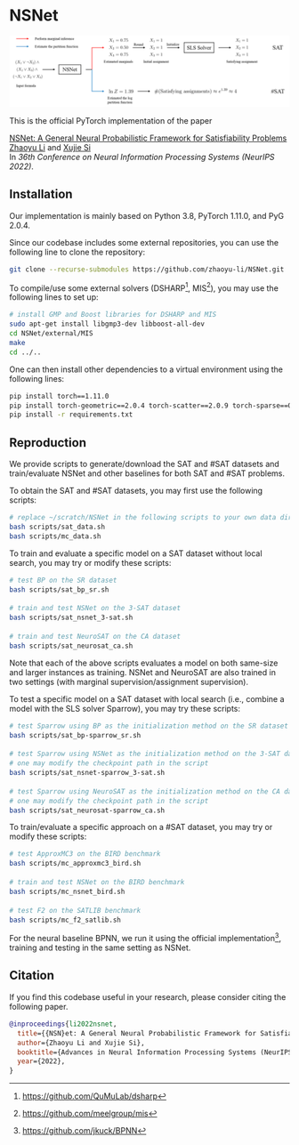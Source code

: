 # NSNet

![framework](asset/framework.png)

This is the official PyTorch implementation of the paper

[NSNet: A General Neural Probabilistic Framework for Satisfiability Problems](https://arxiv.org/pdf/2211.03880.pdf)</br>
[Zhaoyu Li](https://www.zhaoyu-li.com) and [Xujie Si](https://www.cs.mcgill.ca/~xsi/)</br>
In *36th Conference on Neural Information Processing Systems (NeurIPS 2022)*.

## Installation

Our implementation is mainly based on Python 3.8, PyTorch 1.11.0, and PyG 2.0.4.

Since our codebase includes some external repositories, you can use the following line to clone the repository:

```bash
git clone --recurse-submodules https://github.com/zhaoyu-li/NSNet.git
```

To compile/use some external solvers (DSHARP[^1], MIS[^2]), you may use the following lines to set up:

```bash
# install GMP and Boost libraries for DSHARP and MIS
sudo apt-get install libgmp3-dev libboost-all-dev
cd NSNet/external/MIS
make
cd ../..
```

One can then install other dependencies to a virtual environment using the following lines:

```bash
pip install torch==1.11.0
pip install torch-geometric==2.0.4 torch-scatter==2.0.9 torch-sparse==0.6.13
pip install -r requirements.txt
```

## Reproduction

We provide scripts to generate/download the SAT and #SAT datasets and train/evaluate NSNet and other baselines for both SAT and #SAT problems.

To obtain the SAT and #SAT datasets, you may first use the following scripts:

```bash
# replace ~/scratch/NSNet in the following scripts to your own data directory
bash scripts/sat_data.sh
bash scripts/mc_data.sh
```

To train and evaluate a specific model on a SAT dataset without local search, you may try or modify these scripts:

```bash
# test BP on the SR dataset
bash scripts/sat_bp_sr.sh

# train and test NSNet on the 3-SAT dataset
bash scripts/sat_nsnet_3-sat.sh

# train and test NeuroSAT on the CA dataset
bash scripts/sat_neurosat_ca.sh
```

Note that each of the above scripts evaluates a model on both same-size and larger instances as training. NSNet and NeuroSAT are also trained in two settings (with marginal supervision/assignment supervision).

To test a specific model on a SAT dataset with local search (i.e., combine a model with the SLS solver Sparrow), you may try these scripts:

```bash
# test Sparrow using BP as the initialization method on the SR dataset
bash scripts/sat_bp-sparrow_sr.sh

# test Sparrow using NSNet as the initialization method on the 3-SAT dataset
# one may modify the checkpoint path in the script
bash scripts/sat_nsnet-sparrow_3-sat.sh

# test Sparrow using NeuroSAT as the initialization method on the CA dataset
# one may modify the checkpoint path in the script
bash scripts/sat_neurosat-sparrow_ca.sh
```

To train/evaluate a specific approach on a #SAT dataset, you may try or modify these scripts:

```bash
# test ApproxMC3 on the BIRD benchmark
bash scripts/mc_approxmc3_bird.sh

# train and test NSNet on the BIRD benchmark
bash scripts/mc_nsnet_bird.sh

# test F2 on the SATLIB benchmark
bash scripts/mc_f2_satlib.sh
```

For the neural baseline BPNN, we run it using the official implementation[^3], training and testing in the same setting as NSNet.

## Citation

If you find this codebase useful in your research, please consider citing the following paper.

```bibtex
@inproceedings{li2022nsnet,
  title={{NSN}et: A General Neural Probabilistic Framework for Satisfiability Problems},
  author={Zhaoyu Li and Xujie Si},
  booktitle={Advances in Neural Information Processing Systems (NeurIPS)},
  year={2022},
}
```

[^1]: https://github.com/QuMuLab/dsharp
[^2]: https://github.com/meelgroup/mis
[^3]: https://github.com/jkuck/BPNN

